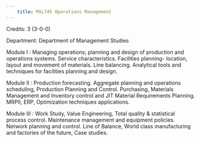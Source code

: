```yaml
---
    title: MSL745 Operations Management
---
```

Credits: 3 (3-0-0)

Department: Department of Management Studies

Module I : Managing operations; planning and design of production and operations systems. Service characteristics. Facilities planning- location, layout and movement of materials. Line balancing. Analytical tools and techniques for facilities planning and design.

Module II : Production forecasting. Aggregate planning and operations scheduling, Production Planning and Control. Purchasing, Materials Management and Inventory control and JIT Material Requirements Planning. MRPII, ERP, Optimization techniques applications.

Module III : Work Study, Value Engineering, Total quality & statistical process control. Maintenance management and equipment policies. Network planning and control. Line of Balance, World class manufacturing and factories of the future, Case studies.